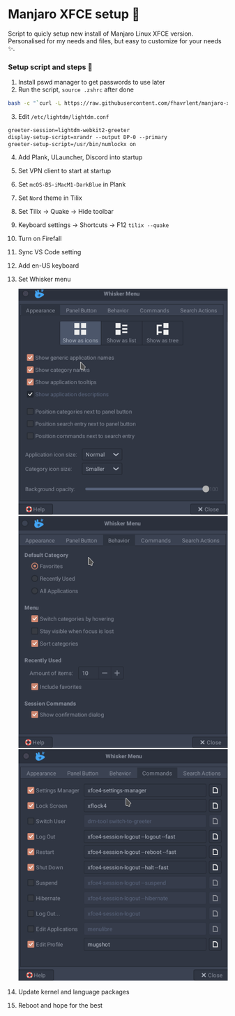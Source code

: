 # Manjaro XFCE setup 🚀

Script to quicly setup new install of Manjaro Linux XFCE version. Personalised for my needs and files, but easy to customize for your needs ✨.

### Setup script and steps 🚛

1. Install pswd manager to get passwords to use later
2.  Run the script, `source .zshrc` after done
```bash
bash -c "`curl -L https://raw.githubusercontent.com/fhavrlent/manjaro-xfce-setup/main/manjaro-xfce.sh`"
```
3. Edit `/etc/lightdm/lightdm.conf`
```
greeter-session=lightdm-webkit2-greeter
display-setup-script=xrandr --output DP-0 --primary
greeter-setup-script=/usr/bin/numlockx on
```
4. Add Plank, ULauncher, Discord into startup
5. Set VPN client to start at startup
6.  Set `mcOS-BS-iMacM1-DarkBlue` in Plank
7.  Set `Nord` theme in Tilix
8.  Set Tilix -> Quake -> Hide toolbar
9.  Keyboard settings -> Shortcuts -> F12 `tilix --quake`
10.   Turn on Firefall
11.   Sync VS Code setting
12.   Add en-US keyboard
13. Set Whisker menu
    
    ![Whisker 1](assets/whisker1.png)![Whisker 2](assets/whisker2.png)![Whisker 3](assets/whisker3.png)
14. Update kernel and language packages
15. Reboot and hope for the best 
